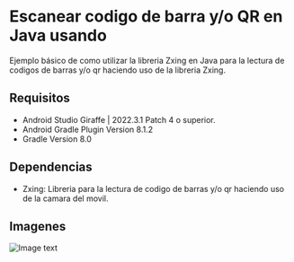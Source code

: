 # Escanear codigo de barra y/o QR en Java usando 

Ejemplo básico de como utilizar la libreria Zxing en Java para la lectura de codigos de barras y/o qr haciendo uso de la libreria Zxing.

## Requisitos

- Android Studio Giraffe | 2022.3.1 Patch 4 o superior.
- Android Gradle Plugin Version 8.1.2
- Gradle Version 8.0

## Dependencias

- Zxing: Libreria para la lectura de codigo de barras y/o qr haciendo uso de la camara del movil.

## Imagenes

![Image text](https://github.com/programadorescs/)